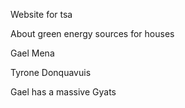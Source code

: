 Website for tsa

About green energy sources for houses

Gael Mena

Tyrone Donquavuis

Gael has a massive Gyats
